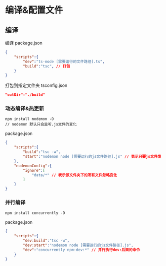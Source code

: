 # 编译&配置文件

## 编译

编译 package.json

```json
{
    "scripts":{
        "dev":"ts-node [需要运行的文件路径].ts",
        "build":"tsc", // 打包
    }
}
```

打包到指定文件夹 tsconfig.json

```json
"outDir":"./build"
```

### 动态编译&热更新

```shell
npm install nodemon -D
// nodemon 默认只会监听.js文件的变化
```

package.json  

```json
{
    "scripts":{
        "build":"tsc -w",
        "start":"nodemon node [需要运行的js文件路径].js" // 表示只要js文件发生变化,将会自动运行
    },
    "nodemonConfig":{
        "ignore":[
            "data/*" // 表示该文件夹下的所有文件忽略变化
        ]
    }
}
```

### 并行编译

```shell
npm install concurrently -D
```

package.json  

```json
{
    "scripts":{
        "dev:build":"tsc -w",
        "dev:start":"nodemon node [需要运行的js文件路径].js",
        "dev":"concurrently npm:dev:*" // 并行执行dev:后面的命令
    }
}
```

